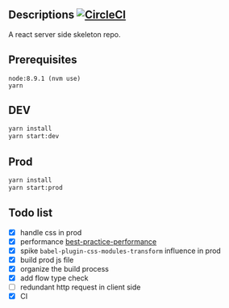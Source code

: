 ## Descriptions [![CircleCI](https://circleci.com/gh/wszgxa/react-ssr-skeleton.svg?style=svg)](https://circleci.com/gh/wszgxa/react-ssr-skeleton)

A react server side skeleton repo.

## Prerequisites

    node:8.9.1 (nvm use)
    yarn

## DEV
``` bash
yarn install
yarn start:dev
```

## Prod
```bash
yarn install
yarn start:prod
```

## Todo list

- [x] handle css in prod
- [x] performance [best-practice-performance](https://expressjs.com/en/advanced/best-practice-performance.html)
- [x] spike `babel-plugin-css-modules-transform` influence in prod
- [x] build prod js file
- [x] organize the build process
- [x] add flow type check
- [ ] redundant http request in client side
- [x] CI
